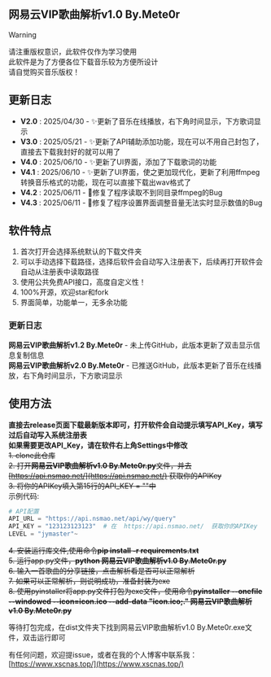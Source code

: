 ## 网易云VIP歌曲解析v1.0 By.Mete0r

> [!Warning]  
> 请注重版权意识，此软件仅作为学习使用  
> 此软件是为了方便各位下载音乐较为方便所设计  
> 请自觉购买音乐版权！  


## 更新日志

- **V2.0** : 2025/04/30 - ✨更新了音乐在线播放，右下角时间显示，下方歌词显示
- **V3.0** : 2025/05/21 - ✨更新了API辅助添加功能，现在可以不用自己封包了，直接去下载我封好的就可以用了  
- **V4.0** : 2025/06/10 - ✨更新了UI界面，添加了下载歌词的功能  
- **V4.1** : 2025/06/10 - ✨更新了UI界面，使之更加现代化，更新了利用ffmpeg转换音乐格式的功能，现在可以直接下载出wav格式了  
- **V4.2** : 2025/06/11 - 🐞修复了程序读取不到同目录ffmpeg的Bug  
- **V4.3** : 2025/06/11 - 🐞修复了程序设置界面调整音量无法实时显示数值的Bug

## 软件特点

1. 首次打开会选择系统默认的下载文件夹  
2. 可以手动选择下载路径，选择后软件会自动写入注册表下，后续再打开软件会自动从注册表中读取路径  
3. 使用公共免费API接口，高度自定义性！  
4. 100%开源，欢迎star和fork  
5. 界面简单，功能单一，无多余功能  

### 更新日志
**网易云VIP歌曲解析v1.2 By.Mete0r** - 未上传GitHub，此版本更新了双击显示信息复制信息  
**网易云VIP歌曲解析v2.0 By.Mete0r** - 已推送GitHub，此版本更新了音乐在线播放，右下角时间显示，下方歌词显示  

## 使用方法  
**直接去release页面下载最新版本即可，打开软件会自动提示填写API_Key，填写过后自动写入系统注册表**  
**如果需要更改API_Key，请在软件右上角Settings中修改**  
~~1. clone此仓库~~    
~~2. 打开**网易云VIP歌曲解析v1.0 By.Mete0r.py**文件，并去  [https://api.nsmao.net/](https://api.nsmao.net/)  获取你的APIKey~~  
~~3. 将你的APIKey填入第15行的API_KEY = ""中~~  
示例代码:  

``` python  
# API配置  
API_URL = "https://api.nsmao.net/api/wy/query"  
API_KEY = "123123123123"  # 在  https://api.nsmao.net/  获取你的APIKey  
LEVEL = "jymaster"~  
```  

~~4. 安装运行库文件,使用命令**pip install -r requirements.txt**~~  
~~5. 运行app.py文件，**python 网易云VIP歌曲解析v1.0 By.Mete0r.py**~~  
~~6. 输入一首歌曲的分享链接，点击解析看是否可以正常解析~~  
~~7. 如果可以正常解析，则说明成功，准备封装为exe~~  
~~8. 使用pyinstaller将app.py文件打包为exe文件，使用命令**pyinstaller --onefile --windowed --icon=icon.ico --add-data "icon.ico;." 网易云VIP歌曲解析v1.0 By.Mete0r.py**~~  

等待打包完成，在dist文件夹下找到网易云VIP歌曲解析v1.0 By.Mete0r.exe文件，双击运行即可  

有任何问题，欢迎提issue，或者在我的个人博客中联系我：[https://www.xscnas.top/](https://www.xscnas.top/)  